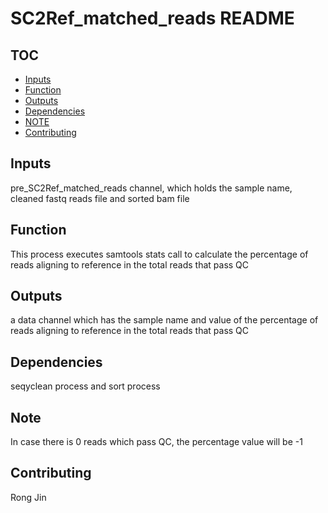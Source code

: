 # SC2Ref_matched_reads README

## TOC
* [Inputs](#inputs)
* [Function](#function)
* [Outputs](#outputs)
* [Dependencies](#dependencies)
* [NOTE](#note)
* [Contributing](#contributing)

## Inputs
pre_SC2Ref_matched_reads channel, which holds the sample name, cleaned fastq reads file and sorted bam file

## Function
This process executes samtools stats call to calculate the percentage of reads aligning to reference in the total reads that pass QC

## Outputs
a data channel which has the sample name and  value of the percentage of reads aligning to reference in the total reads that pass QC

## Dependencies
seqyclean process and sort process

## Note
In case there is 0 reads which pass QC, the percentage value will be -1


## Contributing
Rong Jin